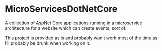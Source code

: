 # MicroServicesDotNetCore
A collection of AspNet Core applications running in a microservice architecture for a website which can create events; sort of.

This project is provided as is and probably won’t work most of the time as I’ll probably be drunk when working on it.
